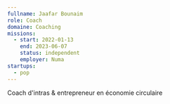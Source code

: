 ```yaml
---
fullname: Jaafar Bounaim
role: Coach
domaine: Coaching
missions:
  - start: 2022-01-13
    end: 2023-06-07
    status: independent
    employer: Numa
startups:
  - pop
---
```

Coach d'intras & entrepreneur en économie circulaire
